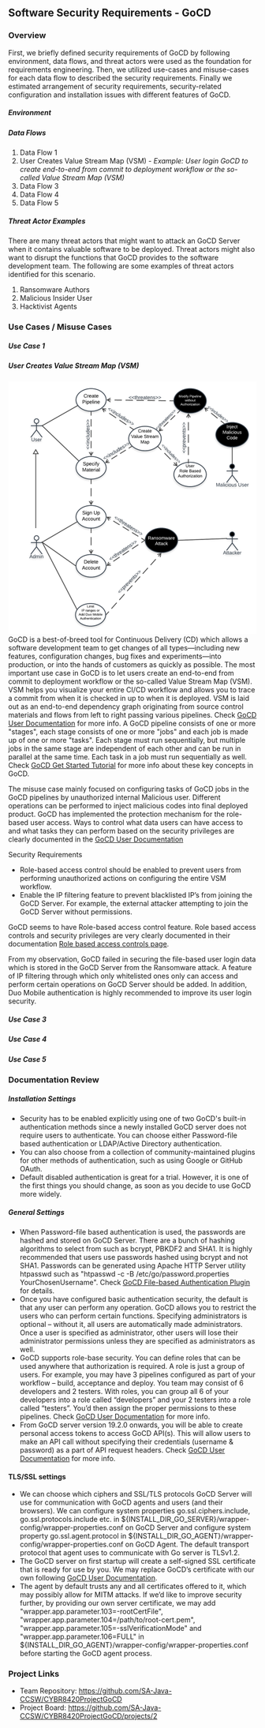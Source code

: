 ## Software Security Requirements - GoCD


### Overview
First, we briefly defined security requirements of GoCD by following environment, data flows, and threat actors were used as the foundation for requirements engineering. Then, we utilized use-cases and misuse-cases for each data flow to described the security requirements. Finally we estimated arrangement of security requirements, security-related configuration and installation issues with different features of GoCD. 

##### Environment 


##### Data Flows
1. Data Flow 1
2. User Creates Value Stream Map (VSM) - *Example: User login GoCD to create end-to-end from commit to deployment workflow or the so-called Value Stream Map (VSM)*
3. Data Flow 3
4. Data Flow 4
5. Data Flow 5

##### Threat Actor Examples
There are many threat actors that might want to attack an GoCD Server when it contains valuable software to be deployed.  Threat actors might also want to disrupt the functions that GoCD provides to the software development team.  The following are some examples of threat actors identified for this scenario.
1. Ransomware Authors
2. Malicious Insider User
3. Hacktivist Agents

### Use Cases / Misuse Cases

##### Use Case 1

##### User Creates Value Stream Map (VSM)
![Malicous User Modifies VSM](https://github.com/SA-Java-CCSW/CYBR8420ProjectGoCD/blob/master/MisuseCases/UserCreatesVSM.png)
GoCD is a best-of-breed tool for Continuous Delivery (CD) which allows a software development team to get changes of all types—including new features, configuration changes, bug fixes and experiments—into production, or into the hands of customers as quickly as possible. The most important use case in GoCD is to let users create an end-to-end from commit to deployment workflow or the so-called Value Stream Map (VSM). VSM helps you visualize your entire CI/CD workflow and allows you to trace a commit from when it is checked in up to when it is deployed. VSM is laid out as an end-to-end dependency graph originating from source control materials and flows from left to right passing various pipelines. Check [GoCD User Documentation](https://docs.gocd.org/current/navigation/value_stream_map.html) for more info. A GoCD pipeline consists of one or more "stages", each stage consists of one or more "jobs" and each job is made up of one or more "tasks". Each stage must run sequentially, but multiple jobs in the same stage are independent of each other and can be run in parallel at the same time. Each task in a job must run sequentially as well. Check [GoCD Get Started Tutorial](https://www.gocd.org/getting-started/part-1/#concept4) for more info about these key concepts in GoCD.

The misuse case mainly focused on configuring tasks of GoCD jobs in the GoCD pipelines by unauthorized internal Malicious user. Different operations can be performed to inject malicious codes into final deployed product. GoCD has implemented the protection mechanism for the role-based user access. Ways to control what data users can have access to and what tasks they can perform based on the security privileges are clearly documented in the [GoCD User Documentation](https://docs.gocd.org/current/configuration/dev_authorization.html)

Security Requirements
* Role-based access control should be enabled to prevent users from performing unauthorized actions on configuring the entire VSM workflow.
* Enable the IP filtering feature to prevent blacklisted IP’s from joining the GoCD Server. For example, the external attacker attempting to join the GoCD Server without permissions.

GoCD seems to have Role-based access control feature. Role based access controls and security privileges are very clearly documented in their documentation [Role based access controls page](https://docs.gocd.org/current/configuration/dev_authorization.html). 

From my observation, GoCD failed in securing the file-based user login data which is stored in the GoCD Server from the Ransomware attack. A feature of IP filtering through which only whitelisted ones only can access and perform certain operations on GoCD Server should be added. In addition, Duo Mobile authentication is highly recommended to improve its user login security.


##### Use Case 3

#####  Use Case 4

##### Use Case 5

### Documentation Review
##### Installation Settings
* Security has to be enabled explicitly using one of two GoCD's built-in authentication methods since a newly installed GoCD server does not require users to authenticate. You can choose either Password-file based authentication or LDAP/Active Directory authentication.
* You can also choose from a collection of community-maintained plugins for other methods of authentication, such as using Google or GitHub OAuth.
* Default disabled authentication is great for a trial. However, it is one of the first things you should change, as soon as you decide to use GoCD more widely.
##### General Settings
* When Password-file based authentication is used, the passwords are hashed and stored on GoCD Server. There are a bunch of hashing algorithms to select from such as bcrypt, PBKDF2 and SHA1. It is highly recommended that users use passwords hashed using bcrypt and not SHA1. Passwords can be generated using Apache HTTP Server utility htpasswd such as "htpasswd -c -B /etc/go/password.properties YourChosenUsername". Check [GoCD File-based Authentication Plugin](https://github.com/gocd/gocd-filebased-authentication-plugin#readme) for details.
* Once you have configured basic authentication security, the default is that any user can perform any operation. GoCD allows you to restrict the users who can perform certain functions. Specifying administrators is optional – without it, all users are automatically made administrators. Once a user is specified as administrator, other users will lose their administrator permissions unless they are specified as administrators as well. 
* GoCD supports role-base security. You can define roles that can be used anywhere that authorization is required. A role is just a group of users. For example, you may have 3 pipelines configured as part of your workflow – build, acceptance and deploy. You team may consist of 6 developers and 2 testers. With roles, you can group all 6 of your developers into a role called “developers” and your 2 testers into a role called “testers”. You’d then assign the proper permissions to these pipelines. Check [GoCD User Documentation](https://docs.gocd.org/current/configuration/managing_users.html) for more info.
* From GoCD server version 19.2.0 onwards, you will be able to create personal access tokens to access GoCD API(s). This will allow users to make an API call without specifying their credentials (username & password) as a part of API request headers. Check [GoCD User Documentation](https://docs.gocd.org/current/configuration/access_tokens.html) for more info.

#### TLS/SSL settings
* We can choose which ciphers and SSL/TLS protocols GoCD Server will use for communication with GoCD agents and users (and their browsers). We can configure system properties go.ssl.ciphers.include,	go.ssl.protocols.include etc. in  ${INSTALL_DIR_GO_SERVER}/wrapper-config/wrapper-properties.conf on GoCD Server and configure system property go.ssl.agent.protocol in ${INSTALL_DIR_GO_AGENT}/wrapper-config/wrapper-properties.conf on GoCD Agent. The default transport protocol that agent uses to communicate with Go server is TLSv1.2. 
* The GoCD server on first startup will create a self-signed SSL certificate that is ready for use by you. We may replace GoCD’s certificate with our own following [GoCD User Documentation](https://docs.gocd.org/current/installation/ssl_tls/custom_server_certificate.html).
* The agent by default trusts any and all certificates offered to it, which may possibly allow for MITM attacks. If we’d like to improve security further, by providing our own server certificate, we may add "wrapper.app.parameter.103=-rootCertFile", "wrapper.app.parameter.104=/path/to/root-cert.pem", "wrapper.app.parameter.105=-sslVerificationMode" and "wrapper.app.parameter.106=FULL" in ${INSTALL_DIR_GO_AGENT}/wrapper-config/wrapper-properties.conf before starting the GoCD agent process.

### Project Links
* Team Repository: https://github.com/SA-Java-CCSW/CYBR8420ProjectGoCD
* Project Board: https://github.com/SA-Java-CCSW/CYBR8420ProjectGoCD/projects/2
